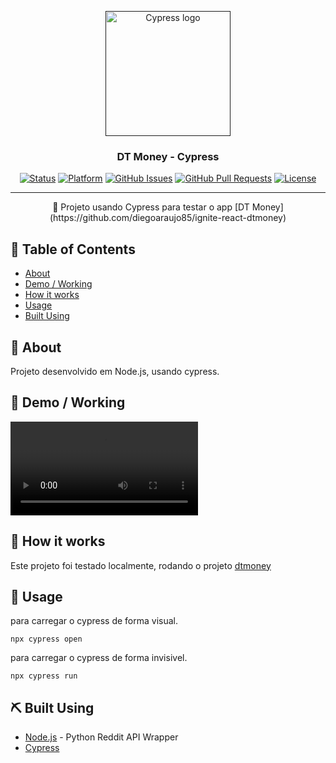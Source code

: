 <p align="center">
  <a href="" rel="noopener">
 <img width=200px height=200px src="https://cloud.githubusercontent.com/assets/1268976/20607953/d7ae489c-b24a-11e6-9cc4-91c6c74c5e88.png" alt="Cypress logo"></a>
</p>

<h3 align="center">DT Money - Cypress</h3>

<div align="center">

[![Status](https://img.shields.io/badge/status-active-success.svg)]()
[![Platform](https://img.shields.io/badge/platform-reddit-orange.svg)](https://www.reddit.com/user/Wordbook_Bot)
[![GitHub Issues](https://img.shields.io/github/issues/kylelobo/The-Documentation-Compendium.svg)](https://github.com/kylelobo/The-Documentation-Compendium/issues)
[![GitHub Pull Requests](https://img.shields.io/github/issues-pr/kylelobo/The-Documentation-Compendium.svg)](https://github.com/kylelobo/The-Documentation-Compendium/pulls)
[![License](https://img.shields.io/badge/license-MIT-blue.svg)](/LICENSE)

</div>

---

<p align="center"> 🤖 Projeto usando Cypress para testar o app [DT Money](https://github.com/diegoaraujo85/ignite-react-dtmoney)
    <br> 
</p>

## 📝 Table of Contents

- [About](#about)
- [Demo / Working](#demo)
- [How it works](#working)
- [Usage](#usage)
- [Built Using](#built_using)

## 🧐 About <a name = "about"></a>

Projeto desenvolvido em Node.js, usando cypress.

## 🎥 Demo / Working <a name = "demo"></a>

![Working](./.github/dt-money.spec.js.mp4)

## 💭 How it works <a name = "working"></a>

Este projeto foi testado localmente, rodando o projeto [dtmoney](https://github.com/diegoaraujo85/ignite-react-dtmoney)

## 🎈 Usage <a name = "usage"></a>

para carregar o cypress de forma visual.

```
npx cypress open
```

para carregar o cypress de forma invisivel.

```
npx cypress run
```

## ⛏️ Built Using <a name = "built_using"></a>

- [Node.js](https://nodejs.org/) - Python Reddit API Wrapper
- [Cypress](https://www.cypress.io)
